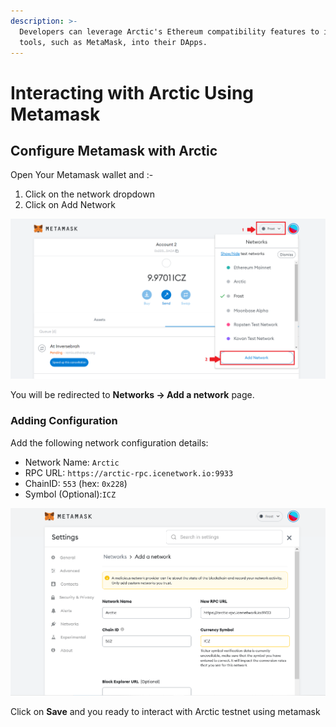 ```yaml
---
description: >-
  Developers can leverage Arctic's Ethereum compatibility features to integrate
  tools, such as MetaMask, into their DApps.
---
```


# Interacting with Arctic Using Metamask

## Configure Metamask with Arctic

Open Your Metamask wallet and :-

1. Click on the network dropdown
2. Click on Add Network

![](../../.gitbook/assets/metaArc1.png)

You will be redirected to **Networks -> Add a network** page.

### Adding Configuration

Add the following network configuration details:

* Network Name: `Arctic`
* RPC URL: `https://arctic-rpc.icenetwork.io:9933`
* ChainID: `553` (hex: `0x228`)
* Symbol (Optional):`ICZ`

![](<../../.gitbook/assets/image (6).png>)

Click on **Save** and you ready to interact with Arctic testnet using metamask
